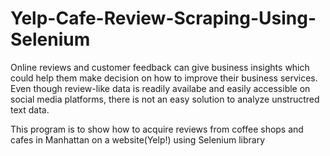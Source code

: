 # Yelp-Cafe-Review-Scraping-Using-Selenium

Online reviews and customer feedback can give business insights which could help them make decision on how to
improve their business services. Even though review-like data is readily availabe and easily accessible on social media platforms, 
there is not an easy solution to analyze unstructred text data. 

This program is to show how to acquire reviews from coffee shops and cafes in Manhattan on a website(Yelp!) using Selenium library 
